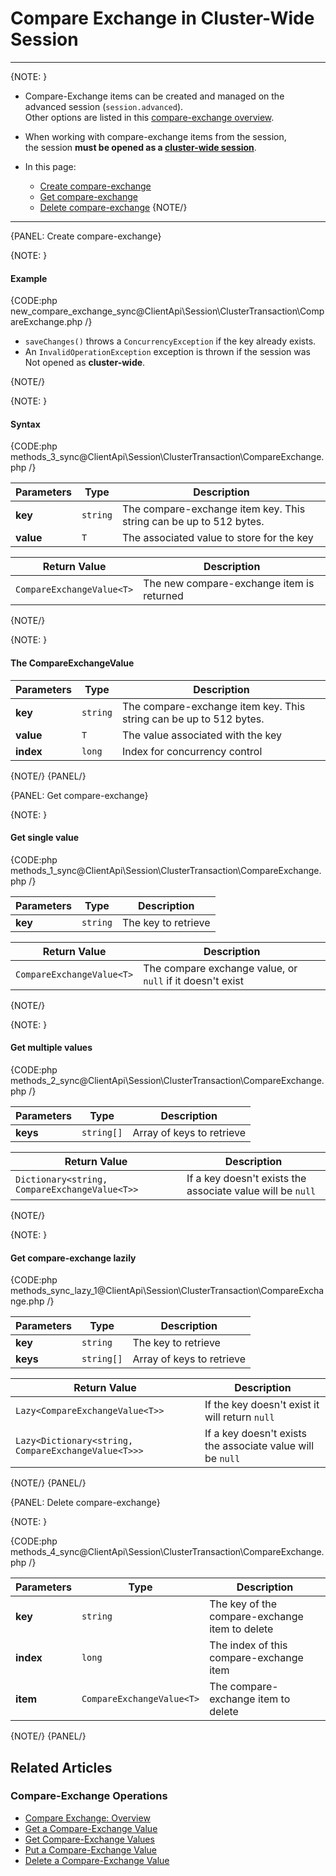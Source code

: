 # Compare Exchange in Cluster-Wide Session

---

{NOTE: }

* Compare-Exchange items can be created and managed on the advanced session (`session.advanced`).  
  Other options are listed in this [compare-exchange overview](../../../client-api/operations/compare-exchange/overview#how-to-create-and-manage-compare-exchange-items).

* When working with compare-exchange items from the session,  
  the session **must be opened as a [cluster-wide session](../../../client-api/session/cluster-transaction/overview#open-a-cluster-transaction)**.

* In this page:
    * [Create compare-exchange](../../../client-api/session/cluster-transaction/compare-exchange#create-compare-exchange)
    * [Get compare-exchange](../../../client-api/session/cluster-transaction/compare-exchange#get-compare-exchange)
    * [Delete compare-exchange](../../../client-api/session/cluster-transaction/compare-exchange#delete-compare-exchange)
{NOTE/}

---

{PANEL: Create compare-exchange}

{NOTE: }
#### Example

{CODE:php new_compare_exchange_sync@ClientApi\Session\ClusterTransaction\CompareExchange.php /}

* `saveChanges()` throws a `ConcurrencyException` if the key already exists.
* An `InvalidOperationException` exception is thrown if the session was Not opened as **cluster-wide**.

{NOTE/}

{NOTE: }
#### Syntax

{CODE:php methods_3_sync@ClientApi\Session\ClusterTransaction\CompareExchange.php /}

| Parameters   | Type     | Description                                                        |
|--------------|----------|--------------------------------------------------------------------|
| **key**      | `string` | The compare-exchange item key. This string can be up to 512 bytes. |
| **value**    | `T`      | The associated value to store for the key                          |

| Return Value              | Description                               |
|---------------------------|-------------------------------------------|
| `CompareExchangeValue<T>` | The new compare-exchange item is returned |
{NOTE/}

{NOTE: }
#### The CompareExchangeValue

| Parameters   | Type     | Description                                                        |
|--------------|----------|--------------------------------------------------------------------|
| **key**      | `string` | The compare-exchange item key. This string can be up to 512 bytes. |
| **value**    | `T`      | The value associated with the key                                  |
| **index**    | `long`   | Index for concurrency control                                      |

{NOTE/}
{PANEL/}

{PANEL: Get compare-exchange}

{NOTE: }
#### Get single value

{CODE:php methods_1_sync@ClientApi\Session\ClusterTransaction\CompareExchange.php /}

| Parameters   | Type     | Description         |
|--------------|----------|---------------------|
| **key**      | `string` | The key to retrieve |

| Return Value | Description |
| ------------- | ----- |
| `CompareExchangeValue<T>`| The compare exchange value, or `null` if it doesn't exist |

{NOTE/}

{NOTE: }
#### Get multiple values

{CODE:php methods_2_sync@ClientApi\Session\ClusterTransaction\CompareExchange.php /}

| Parameters   | Type       | Description               |
|--------------|------------|---------------------------|
| **keys**     | `string[]` | Array of keys to retrieve |

| Return Value | Description |
| ------------- | ----- |
| `Dictionary<string, CompareExchangeValue<T>>` | If a key doesn't exists the associate value will be `null` |
{NOTE/}

{NOTE: }
#### Get compare-exchange lazily

{CODE:php methods_sync_lazy_1@ClientApi\Session\ClusterTransaction\CompareExchange.php /}

| Parameters  | Type       | Description               |
|-------------|------------|---------------------------|
| **key**     | `string`   | The key to retrieve       |
| **keys**    | `string[]` | Array of keys to retrieve |

| Return Value | Description |
| ------------- | ----- |
| `Lazy<CompareExchangeValue<T>>`| If the key doesn't exist it will return `null` |
| `Lazy<Dictionary<string, CompareExchangeValue<T>>>` | If a key doesn't exists the associate value will be `null` |
{NOTE/}
{PANEL/}

{PANEL: Delete compare-exchange}

{NOTE: }

{CODE:php methods_4_sync@ClientApi\Session\ClusterTransaction\CompareExchange.php /}

| Parameters | Type                      | Description                                    |
|------------|---------------------------|------------------------------------------------|
| **key**    | `string`                  | The key of the compare-exchange item to delete |
| **index**  | `long`                    | The index of this compare-exchange item        |
| **item**   | `CompareExchangeValue<T>` | The compare-exchange item to delete            |

{NOTE/}
{PANEL/}

## Related Articles

### Compare-Exchange Operations

- [Compare Exchange: Overview](../../../client-api/operations/compare-exchange/overview)
- [Get a Compare-Exchange Value](../../../client-api/operations/compare-exchange/get-compare-exchange-value)
- [Get Compare-Exchange Values](../../../client-api/operations/compare-exchange/get-compare-exchange-values)
- [Put a Compare-Exchange Value](../../../client-api/operations/compare-exchange/delete-compare-exchange-value)
- [Delete a Compare-Exchange Value](../../../client-api/operations/compare-exchange/delete-compare-exchange-value)
